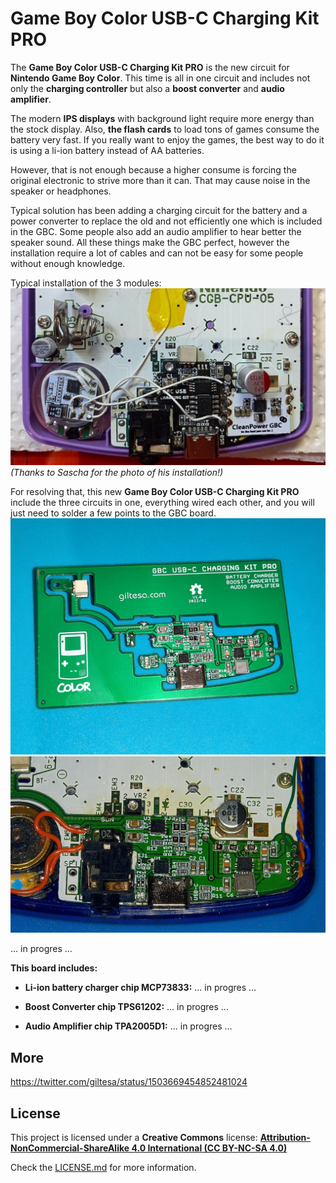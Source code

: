 # Game Boy Color USB-C Charging Kit PRO

The **Game Boy Color USB-C Charging Kit PRO** is the new circuit for **Nintendo Game Boy Color**. This time is all in one circuit and includes not only the **charging controller** but also a **boost converter** and **audio amplifier**.

The modern **IPS displays** with background light require more energy than the stock display. Also, **the flash cards** to load tons of games consume the battery very fast. If you really want to enjoy the games, the best way to do it is using a li-ion battery instead of AA batteries.

However, that is not enough because a higher consume is forcing the original electronic to strive more than it can. That may cause noise in the speaker or headphones.

Typical solution has been adding a charging circuit for the battery and a power converter to replace the old and not efficiently one which is included in the GBC. Some people also add an audio amplifier to hear better the speaker sound. All these things make the GBC perfect, however the installation require a lot of cables and can not be easy for some people without enough knowledge.

Typical installation of the 3 modules:
![GBC](https://raw.githubusercontent.com/giltesa/Game-Boy-Color-USB-C-Charging-Kit-Pro/master/5.%20Photos/main/Sascha.jpg)
*(Thanks to Sascha for the photo of his installation!)*

For resolving that, this new **Game Boy Color USB-C Charging Kit PRO** include the three circuits in one, everything wired each other, and you will just need to solder a few points to the GBC board.
![GBC](https://raw.githubusercontent.com/giltesa/Game-Boy-Color-USB-C-Charging-Kit-Pro/master/5.%20Photos/v1.0/IMG_20220306_161632.jpg)
![GBC](https://raw.githubusercontent.com/giltesa/Game-Boy-Color-USB-C-Charging-Kit-Pro/master/5.%20Photos/v1.0/2022-03-06%2017_08_10.jpg)

... in progres ...


**This board includes:**

- **Li-ion battery charger chip MCP73833:**
... in progres ...

- **Boost Converter chip TPS61202:**
... in progres ...

- **Audio Amplifier chip TPA2005D1:**
... in progres ...


## More

https://twitter.com/giltesa/status/1503669454852481024


## License

This project is licensed under a **Creative Commons** license:
**[Attribution-NonCommercial-ShareAlike 4.0 International (CC BY-NC-SA 4.0) ](https://creativecommons.org/licenses/by-nc-sa/4.0/)**

Check the [LICENSE.md](LICENSE.md) for more information.